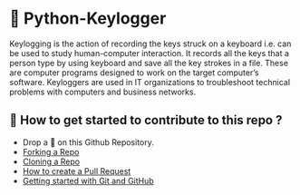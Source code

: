 # 📌 Python-Keylogger
Keylogging is the action of recording the keys struck on a keyboard i.e. can be used to study human-computer interaction.
It records all the keys that a person type by using keyboard and save all the key strokes in a file.
These are computer programs designed to work on the target computer’s software. Keyloggers are used in IT organizations to troubleshoot technical problems with computers and business networks.

## 🔰 How to get started to contribute to this repo ?

- Drop a 🌟 on this Github Repository.
- [Forking a Repo](https://help.github.com/en/github/getting-started-with-github/fork-a-repo)
- [Cloning a Repo](https://help.github.com/en/desktop/contributing-to-projects/creating-a-pull-request)
- [How to create a Pull Request](https://docs.github.com/en/github/collaborating-with-issues-and-pull-requests/creating-a-pull-request)
- [Getting started with Git and GitHub](https://towardsdatascience.com/getting-started-with-git-and-github-6fcd0f2d4ac6)
